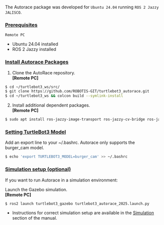<!-- ## Getting Started -->
The Autorace package was developed for `Ubuntu 24.04` running `ROS 2 Jazzy JALISCO`.  

### [Prerequisites](#prerequisites)

`Remote PC`
- Ubuntu 24.04 installed  
- ROS 2 Jazzy installed  

### [Install Autorace Packages](#install-autorace-packages)

1. Clone the AutoRace repository.  
**[Remote PC]**  
```bash
$ cd ~/turtlebot3_ws/src/
$ git clone https://github.com/ROBOTIS-GIT/turtlebot3_autorace.git
$ cd ~/turtlebot3_ws && colcon build --symlink-install
```

2. Install additional dependent packages.  
**[Remote PC]**  
```bash
$ sudo apt install ros-jazzy-image-transport ros-jazzy-cv-bridge ros-jazzy-vision-opencv python3-opencv libopencv-dev ros-jazzy-image-pipeline
```

### [Setting TurtleBot3 Model](#setting-turtlebot3-model)
Add an export line to your ~/.bashrc. Autorace only supports the burger_cam model.
``` bash
$ echo 'export TURTLEBOT3_MODEL=burger_cam' >> ~/.bashrc
```

### [Simulation setup (optional)](#simulation-setup)  
If you want to run Autorace in a simulation environment:  

Launch the Gazebo simulation.  
**[Remote PC]**  
``` bash
$ ros2 launch turtlebot3_gazebo turtlebot3_autorace_2025.launch.py
```
- Instructions for correct simulation setup are available in the [Simulation](/docs/en/platform/turtlebot3/simulation/) section of the manual.
